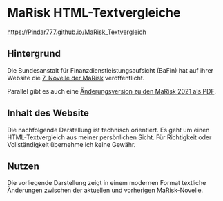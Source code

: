 # MaRisk HTML-Textvergleiche 

https://Pindar777.github.io/MaRisk_Textvergleich

## Hintergrund

Die Bundesanstalt für 
Finanzdienstleistungsaufsicht (BaFin) hat auf ihrer Website die [7. Novelle der
MaRisk](https://www.bafin.de/SharedDocs/Veroeffentlichungen/DE/Rundschreiben/2023/rs_05_2023_MaRisk_BA.html)
veröffentlicht.

Parallel gibt es auch eine [Änderungsversion zu den MaRisk 2021 als
PDF](https://www.bafin.de/SharedDocs/Downloads/DE/Anlage/dl_Anlage_2_2023-06-29-aenderungen_pdf_BA.pdf?__blob=publicationFile&v=6).

## Inhalt des Website

Die nachfolgende Darstellung ist technisch orientiert. Es geht um einen
HTML-Textvergleich aus meiner persönlichen Sicht. Für Richtigkeit oder Vollständigkeit übernehme
ich keine Gewähr.

## Nutzen

Die vorliegende Darstellung zeigt in einem modernen Format textliche Änderungen zwischen der
aktuellen und vorherigen MaRisk-Novelle.
